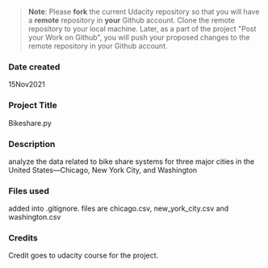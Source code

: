 >**Note**: Please **fork** the current Udacity repository so that you will have a **remote** repository in **your** Github account. Clone the remote repository to your local machine. Later, as a part of the project "Post your Work on Github", you will push your proposed changes to the remote repository in your Github account.

### Date created
15Nov2021

### Project Title
Bikeshare.py

### Description
analyze the data related to bike share systems for three major cities in the United States—Chicago, New York City, and Washington

### Files used
added into .gitignore. files are chicago.csv, new_york_city.csv and washington.csv

### Credits
Credit goes to udacity course for the project.

